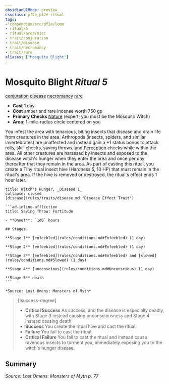 ```yaml
---
obsidianUIMode: preview
cssclass: pf2e,pf2e-ritual
tags:
- compendium/src/pf2e/lomm
- ritual/5
- ritual/area/misc
- trait/conjuration
- trait/disease
- trait/necromancy
- trait/rare
aliases: ["Mosquito Blight"]
---
```

# Mosquito Blight *Ritual 5*  
[conjuration](conjuration.md "Conjuration School Trait")  [disease](Reference/Rules/Traits/disease.md "Disease Effect Trait")  [necromancy](necromancy.md "Necromancy School Trait")  [rare](rare.md "Rare Rarity Trait")  

- **Cast** 1 day
- **Cost** amber and rare incense worth 750 gp
- **Primary Checks** [Nature](skills.md#Nature) (expert; you must be the Mosquito Witch)
- **Area**: 1-mile-radius circle centered on you

You infest the area with tenacious, biting insects that disease and drain life from creatures in the area. Arthropods (insects, spiders, and similar invertebrates) are unaffected and instead gain a +1 status bonus to attack rolls, skill checks, saving throws, and [Perception](skills.md#Perception) checks while within the area. All other creatures are harassed by insects and exposed to the disease witch's hunger when they enter the area and once per day thereafter that they remain in the area. As part of casting this ritual, you create a Tiny ritual insect hive (Hardness 5, 10 HP) that must remain in the ritual's area. If the hive is removed or destroyed, the ritual's effect ends 1 hour later.

````ad-embed-affliction
title: Witch's Hunger, _Disease 1_
collapse: closed
[disease](rules/traits/disease.md "Disease Effect Trait")  

```ad-inline-affliction
title: Saving Throw: Fortitude

- **Onset**: `1d6` hours

## Stages

**Stage 1** [enfeebled](rules/conditions.md#Enfeebled) (1 day)

**Stage 2** [enfeebled](rules/conditions.md#Enfeebled) (1 day)

**Stage 3** [enfeebled](rules/conditions.md#Enfeebled) and [slowed](rules/conditions.md#Slowed) (1 day)

**Stage 4** [unconscious](rules/conditions.md#Unconscious) (1 day)

**Stage 5** death
```

*Source: Lost Omens: Monsters of Myth*
````

> [!success-degree] 
> - **Critical Success** As success, and the disease is especially deadly, with Stage 3 instead causing unconsciousness and Stage 4 instead causing death.
> - **Success** You create the ritual hive and cast the ritual.
> - **Failure** You fail to cast the ritual.
> - **Critical Failure** You fail to cast the ritual and instead cause ravenous insects to torment you, immediately exposing you to the witch's hunger disease.


## Summary

*Source: Lost Omens: Monsters of Myth p. 77*